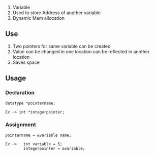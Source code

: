 1.	Variable
2.	Used to store Address of another variable
3.	Dynamic Mem allocation

## Use
1.	Two pointers for same variable can be created
2.	Value can be changed in one location can be reflected in another location
3.	Saves space

## Usage

### Declaration
	datatype *pointername;
	
	Ex -> int *integerpointer;

### Assignment
	pointername = &variable name;

	Ex -> 	int variable = 5;
			integerpointer = &variable;
